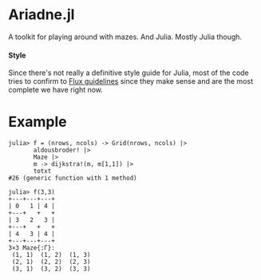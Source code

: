 # Ariadne.jl
A toolkit for playing around with mazes. And Julia. Mostly Julia though.

#### Style
Since there's not really a definitive style guide for Julia, most of the code tries to confirm to [Flux guidelines](http://www.juliaopt.org/JuMP.jl/v0.19.0/style/) since they make sense and are the most complete we have right now.

# Example
```
julia> f = (nrows, ncols) -> Grid(nrows, ncols) |>
       aldousbroder! |>
       Maze |>
       m -> dijkstra!(m, m[1,1]) |>
       totxt
#26 (generic function with 1 method)

julia> f(3,3)
+---+---+---+
| 0   1 | 4 |
+---+   +   +
| 3   2   3 |
+---+   +   +
| 4   3 | 4 |
+---+---+---+
3×3 Maze{:Γ}:
 (1, 1)  (1, 2)  (1, 3)
 (2, 1)  (2, 2)  (2, 3)
 (3, 1)  (3, 2)  (3, 3)
 ```